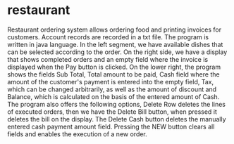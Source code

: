 # restaurant
Restaurant ordering system allows ordering food and printing invoices for customers.  Account records are recorded in a txt file. The program is written in java language.
In the left segment, we have available dishes that can be selected according to the order. On the right side, we have a display that shows completed orders and an empty field where the invoice is displayed when the Pay button is clicked. On the lower right, the program shows the fields Sub Total, Total amount to be paid, Cash field where the amount of the customer's payment is entered into the empty field, Tax, which can be changed arbitrarily, as well as the amount of discount and Balance, which is calculated on the basis of the entered amount of Cash.
The program also offers the following options, Delete Row deletes the lines of executed orders, then we have the Delete Bill button, when pressed it deletes the bill on the display. The Delete Cash button deletes the manually entered cash payment amount field. Pressing the NEW button clears all fields and enables the execution of a new order.
